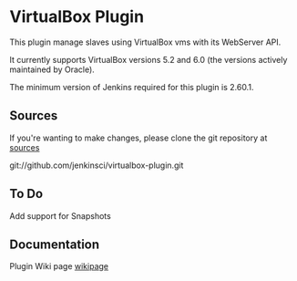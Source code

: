 VirtualBox Plugin
=================

This plugin manage slaves using VirtualBox vms with its WebServer API.

It currently supports VirtualBox versions 5.2 and 6.0 (the versions actively maintained by Oracle).

The minimum version of Jenkins required for this plugin is 2.60.1.

Sources
-------

If you're wanting to make changes, please clone the git repository at [sources]

git://github.com/jenkinsci/virtualbox-plugin.git

To Do
-------------
Add support for Snapshots


Documentation
-------------

Plugin Wiki page [wikipage]


[ButlerImage]: http://jenkins-ci.org/sites/default/files/jenkins_logo.png
[website]: http://jenkins-ci.org
[wikipage]: https://wiki.jenkins-ci.org/display/JENKINS/VirtualBox+Plugin
[sources]: https://github.com/bjones14/virtualbox-plugin

